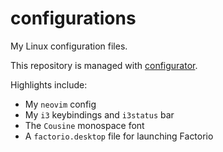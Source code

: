 # configurations

My Linux configuration files.

This repository is managed with [configurator](https://github.com/dchiquito/configurator).

Highlights include:
* My `neovim` config
* My `i3` keybindings and `i3status` bar
* The `Cousine` monospace font
* A `factorio.desktop` file for launching Factorio
